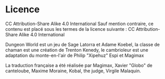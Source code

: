 # Licence

CC Attribution-Share Alike 4.0 International Sauf mention contraire, ce contenu est placé sous les termes de la licence suivante : CC Attribution-Share Alike 4.0 International

Dungeon World est un jeu de Sage Latorra et Adame Koebel, la classe de chaman est une création de Trenton Kenedy, le cambrioleur est une adaptation du monte-en-l'air de Philip "Xipehuz" Espi et Magimax


La traduction française a été réalisée par Magimax, Xavier "Globo" de canteloube, Maxime Moraine, Kobal, the judge, Virgile Malaquin.
